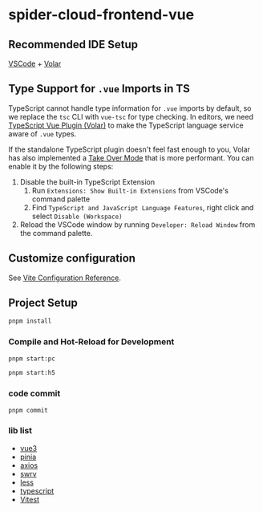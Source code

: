 # spider-cloud-frontend-vue

## Recommended IDE Setup

[VSCode](https://code.visualstudio.com/) + [Volar](https://marketplace.visualstudio.com/items?itemName=Vue.volar)

## Type Support for `.vue` Imports in TS

TypeScript cannot handle type information for `.vue` imports by default, so we replace the `tsc` CLI with `vue-tsc` for type checking. In editors, we need [TypeScript Vue Plugin (Volar)](https://marketplace.visualstudio.com/items?itemName=Vue.vscode-typescript-vue-plugin) to make the TypeScript language service aware of `.vue` types.

If the standalone TypeScript plugin doesn't feel fast enough to you, Volar has also implemented a [Take Over Mode](https://github.com/johnsoncodehk/volar/discussions/471#discussioncomment-1361669) that is more performant. You can enable it by the following steps:

1. Disable the built-in TypeScript Extension
   1. Run `Extensions: Show Built-in Extensions` from VSCode's command palette
   2. Find `TypeScript and JavaScript Language Features`, right click and select `Disable (Workspace)`
2. Reload the VSCode window by running `Developer: Reload Window` from the command palette.

## Customize configuration

See [Vite Configuration Reference](https://vitejs.dev/config/).

## Project Setup

```sh
pnpm install
```

### Compile and Hot-Reload for Development

```sh
pnpm start:pc
```

```sh
pnpm start:h5
```

### code commit

```sh
pnpm commit
```

### lib list

- [vue3](https://cn.vuejs.org/guide/introduction.html)
- [pinia](https://pinia.vuejs.org/)
- [axios](https://axios-http.com/docs/intro)
- [swrv](https://docs-swrv.netlify.app/)
- [less](https://lesscss.org/)
- [typescript](https://www.typescriptlang.org/)
- [Vitest](https://vitest.dev/)
